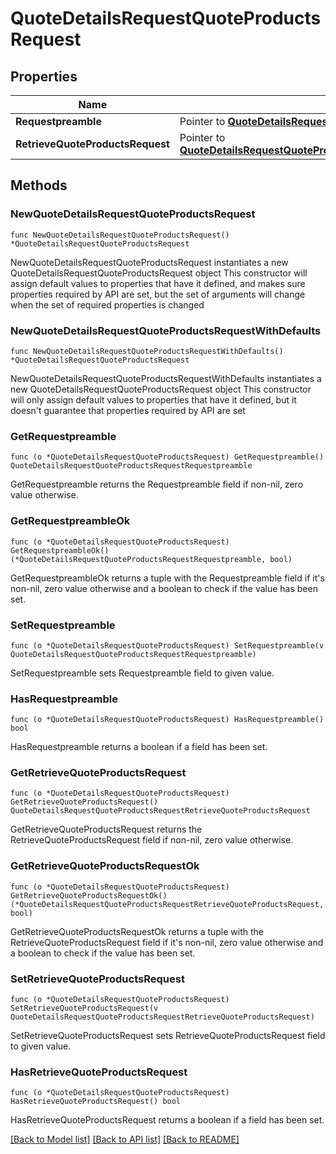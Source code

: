 # QuoteDetailsRequestQuoteProductsRequest

## Properties

Name | Type | Description | Notes
------------ | ------------- | ------------- | -------------
**Requestpreamble** | Pointer to [**QuoteDetailsRequestQuoteProductsRequestRequestpreamble**](QuoteDetailsRequestQuoteProductsRequestRequestpreamble.md) |  | [optional] 
**RetrieveQuoteProductsRequest** | Pointer to [**QuoteDetailsRequestQuoteProductsRequestRetrieveQuoteProductsRequest**](QuoteDetailsRequestQuoteProductsRequestRetrieveQuoteProductsRequest.md) |  | [optional] 

## Methods

### NewQuoteDetailsRequestQuoteProductsRequest

`func NewQuoteDetailsRequestQuoteProductsRequest() *QuoteDetailsRequestQuoteProductsRequest`

NewQuoteDetailsRequestQuoteProductsRequest instantiates a new QuoteDetailsRequestQuoteProductsRequest object
This constructor will assign default values to properties that have it defined,
and makes sure properties required by API are set, but the set of arguments
will change when the set of required properties is changed

### NewQuoteDetailsRequestQuoteProductsRequestWithDefaults

`func NewQuoteDetailsRequestQuoteProductsRequestWithDefaults() *QuoteDetailsRequestQuoteProductsRequest`

NewQuoteDetailsRequestQuoteProductsRequestWithDefaults instantiates a new QuoteDetailsRequestQuoteProductsRequest object
This constructor will only assign default values to properties that have it defined,
but it doesn't guarantee that properties required by API are set

### GetRequestpreamble

`func (o *QuoteDetailsRequestQuoteProductsRequest) GetRequestpreamble() QuoteDetailsRequestQuoteProductsRequestRequestpreamble`

GetRequestpreamble returns the Requestpreamble field if non-nil, zero value otherwise.

### GetRequestpreambleOk

`func (o *QuoteDetailsRequestQuoteProductsRequest) GetRequestpreambleOk() (*QuoteDetailsRequestQuoteProductsRequestRequestpreamble, bool)`

GetRequestpreambleOk returns a tuple with the Requestpreamble field if it's non-nil, zero value otherwise
and a boolean to check if the value has been set.

### SetRequestpreamble

`func (o *QuoteDetailsRequestQuoteProductsRequest) SetRequestpreamble(v QuoteDetailsRequestQuoteProductsRequestRequestpreamble)`

SetRequestpreamble sets Requestpreamble field to given value.

### HasRequestpreamble

`func (o *QuoteDetailsRequestQuoteProductsRequest) HasRequestpreamble() bool`

HasRequestpreamble returns a boolean if a field has been set.

### GetRetrieveQuoteProductsRequest

`func (o *QuoteDetailsRequestQuoteProductsRequest) GetRetrieveQuoteProductsRequest() QuoteDetailsRequestQuoteProductsRequestRetrieveQuoteProductsRequest`

GetRetrieveQuoteProductsRequest returns the RetrieveQuoteProductsRequest field if non-nil, zero value otherwise.

### GetRetrieveQuoteProductsRequestOk

`func (o *QuoteDetailsRequestQuoteProductsRequest) GetRetrieveQuoteProductsRequestOk() (*QuoteDetailsRequestQuoteProductsRequestRetrieveQuoteProductsRequest, bool)`

GetRetrieveQuoteProductsRequestOk returns a tuple with the RetrieveQuoteProductsRequest field if it's non-nil, zero value otherwise
and a boolean to check if the value has been set.

### SetRetrieveQuoteProductsRequest

`func (o *QuoteDetailsRequestQuoteProductsRequest) SetRetrieveQuoteProductsRequest(v QuoteDetailsRequestQuoteProductsRequestRetrieveQuoteProductsRequest)`

SetRetrieveQuoteProductsRequest sets RetrieveQuoteProductsRequest field to given value.

### HasRetrieveQuoteProductsRequest

`func (o *QuoteDetailsRequestQuoteProductsRequest) HasRetrieveQuoteProductsRequest() bool`

HasRetrieveQuoteProductsRequest returns a boolean if a field has been set.


[[Back to Model list]](../README.md#documentation-for-models) [[Back to API list]](../README.md#documentation-for-api-endpoints) [[Back to README]](../README.md)


